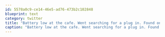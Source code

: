 ```yaml
---
id: 5578a0c9-ce14-46e5-ad76-473b2c102848
blueprint: text
category: twitter
title: "Battery low at the cafe. Went searching for a plug in. Found one of the few under the table I've been sitting at for 2 hrs."
caption: "Battery low at the cafe. Went searching for a plug in. Found one of the few under the table I've been sitting at for 2 hrs."
---
```

